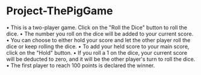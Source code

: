 # Project-ThePigGame
• This is a two-player game. Click on the "Roll the Dice" button to roll the dice.
• The number you roll on the dice will be added to your current score.
• You can choose to either hold your score and let the other player roll the dice or keep rolling the dice.
• To add your held score to your main score, click on the "Hold" button.
• If you roll a 1 on the dice, your current score will be deducted to zero, and it will be the other player's turn to roll the dice.
• The first player to reach 100 points is declared the winner.
